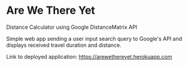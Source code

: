 # Are We There Yet
Distance Calculator using Google DistanceMatrix API

Simple web app sending a user input search query to Google's API and displays received travel duration and distance. 

Link to deployed application: https://arewethereyet.herokuapp.com
